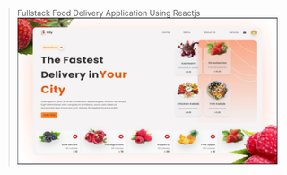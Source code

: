 > Fullstack Food Delivery Application Using Reactjs
> ![This is the project thumbnail](./project%20template.PNG)
